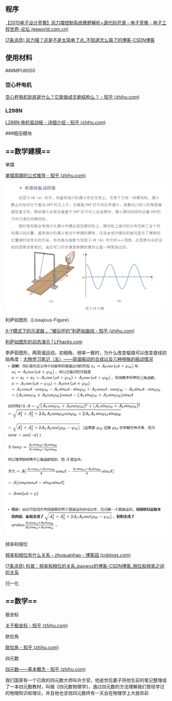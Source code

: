 ## 程序

[【2015电子设计竞赛】风力摆控制系统赛题解析+源代码开源 - 电子竞赛 - 电子工程世界-论坛 (eeworld.com.cn)](http://bbs.eeworld.com.cn/thread-476344-1-1.html)

[(7条消息) 风力摆？这是不是太简单了点_不知道怎么搞了的博客-CSDN博客](https://blog.csdn.net/Happy_Grass/article/details/98243089)

## 使用材料

###MPU6050

### 空心杯电机

[空心杯电机到底是什么？它能做成无刷结构么？ - 知乎 (zhihu.com)](https://zhuanlan.zhihu.com/p/134118031)

### L298N

[L298N 电机驱动板 - 详细介绍 - 知乎 (zhihu.com)](https://zhuanlan.zhihu.com/p/346930154) 

###稳压模块



## ==数学建模==

单摆

[单摆周期的公式推导 - 知乎 (zhihu.com)](https://zhuanlan.zhihu.com/p/138339027)

<img src="assets/image-20230218120833367.png" alt="image-20230218120833367" style="zoom: 50%;" />

利萨如图形（Lissajous-Figure）

[X-Y模式下的示波器 ，“被玩坏的”利萨如曲线 - 知乎 (zhihu.com)](https://zhuanlan.zhihu.com/p/408645961)

[利萨如图形的动态演示 | LFhacks.com](https://www.lfhacks.com/t/lissajous-curve/)



李萨茹图形，两简谐运动，初相角、频率一致时，为什么改变幅值可以改变直线初始角度：[大物学习笔记（五）——简谐振动的合成以及几种特殊的振动情况](https://zhuanlan.zhihu.com/p/139087864)
<img src="assets/image-20230324195807896.png" alt="image-20230324195807896"  />



频率和相位

[频率和相位有什么关系 - zhuguanhao - 博客园 (cnblogs.com)](https://www.cnblogs.com/zhuguanhao/p/10015632.html)

[(7条消息) 科普：频率和相位的关系_baowxz的博客-CSDN博客_相位和频率之间的关系](https://blog.csdn.net/baowxz/article/details/111180209)



归一化



## ==数学==

极坐标

[关于极坐标 - 知乎 (zhihu.com)](https://zhuanlan.zhihu.com/p/203377553)



欧拉角

[欧拉角 - 知乎 (zhihu.com)](https://zhuanlan.zhihu.com/p/405175031)



四元数

[四元数——基本概念 - 知乎 (zhihu.com)](https://zhuanlan.zhihu.com/p/27471300?group_id=862339882582945792)

我们国家有一个已故的四元数大师叫许方官，他逝世后妻子将他生前的笔记整理成了一本四元数教材，叫做《四元数物理学》，通过四元数的方法理解我们曾经学过的物理知识和理论，并且他也坚信四元数终有一天会在物理学上大放异彩

